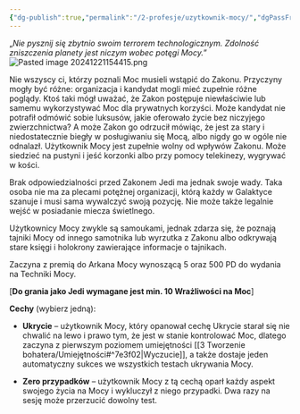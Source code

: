 ```yaml
---
{"dg-publish":true,"permalink":"/2-profesje/uzytkownik-mocy/","dgPassFrontmatter":true}
---
```


„*Nie pysznij się zbytnio swoim terrorem technologicznym. Zdolność zniszczenia planety jest niczym wobec potęgi Mocy.*”
![Pasted image 20241221154415.png](/img/user/6%20Obrazy/Pasted%20image%2020241221154415.png)

Nie wszyscy ci, którzy poznali Moc musieli wstąpić do Zakonu. Przyczyny mogły być różne: organizacja i kandydat mogli mieć zupełnie różne poglądy. Ktoś taki mógł uważać, że Zakon postępuje niewłaściwie lub samemu wykorzystywać Moc dla prywatnych korzyści. Może kandydat nie potrafił odmówić sobie luksusów, jakie oferowało życie bez niczyjego zwierzchnictwa? A może Zakon go odrzucił mówiąc, że jest za stary i niedostatecznie biegły w posługiwaniu się Mocą, albo nigdy go w ogóle nie odnalazł. Użytkownik Mocy jest zupełnie wolny od wpływów Zakonu. Może siedzieć na pustyni i jeść korzonki albo przy pomocy telekinezy, wygrywać w kości.

Brak odpowiedzialności przed Zakonem Jedi ma jednak swoje wady. Taka osoba nie ma za plecami potężnej organizacji, którą każdy w Galaktyce szanuje i musi sama wywalczyć swoją pozycję. Nie może także legalnie wejść w posiadanie miecza świetlnego.

Użytkownicy Mocy zwykle są samoukami, jednak zdarza się, że poznają tajniki Mocy od innego samotnika lub wyrzutka z Zakonu albo odkrywają stare księgi i holokrony zawierające informacje o tajnikach.

Zaczyna z premią do Arkana Mocy wynoszącą 5 oraz 500 PD do wydania na Techniki Mocy.

[**Do grania jako Jedi wymagane jest min. 10 Wrażliwości na Moc**]

**Cechy** (wybierz jedną):

- **Ukrycie** – użytkownik Mocy, który opanował cechę Ukrycie starał się nie chwalić na lewo i prawo tym, że jest w stanie kontrolować Moc, dlatego zaczyna z pierwszym poziomem umiejętności [[3 Tworzenie bohatera/Umiejętności#^7e3f02\|Wyczucie]], a także dostaje jeden automatyczny sukces we wszystkich testach ukrywania Mocy.

- **Zero przypadków** – użytkownik Mocy z tą cechą oparł każdy aspekt swojego życia na Mocy i wykluczył z niego przypadki. Dwa razy na sesję może przerzucić dowolny test.